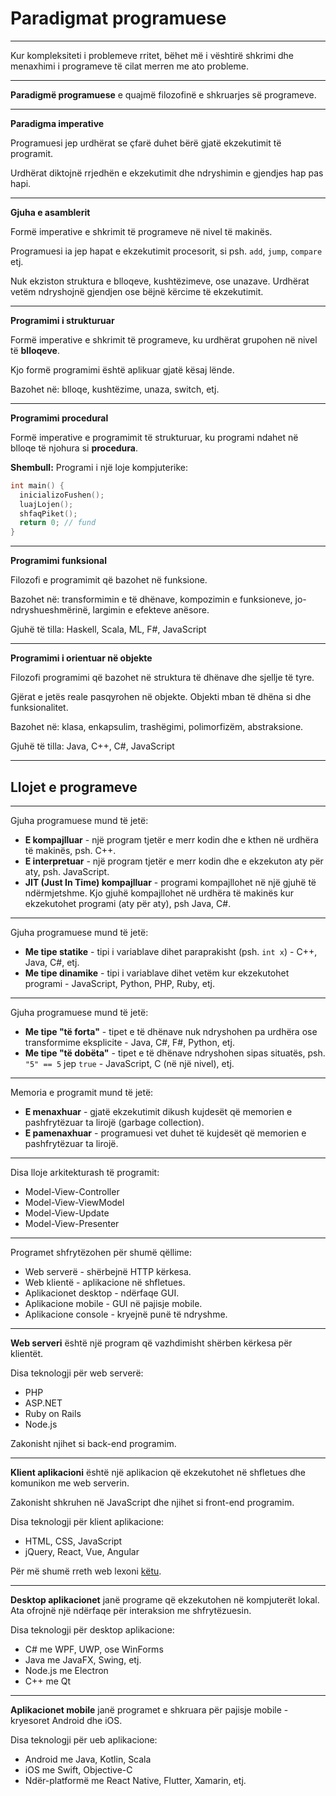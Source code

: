 # Paradigmat programuese

---

Kur kompleksiteti i problemeve rritet, bëhet më i vështirë shkrimi dhe menaxhimi i programeve të cilat merren me ato probleme.

---

**Paradigmë programuese** e quajmë filozofinë e shkruarjes së programeve.

---

**Paradigma imperative**

Programuesi jep urdhërat se çfarë duhet bërë gjatë ekzekutimit të programit.

Urdhërat diktojnë rrjedhën e ekzekutimit dhe ndryshimin e gjendjes hap pas hapi.

---

**Gjuha e asamblerit**

Formë imperative e shkrimit të programeve në nivel të makinës.

Programuesi ia jep hapat e ekzekutimit procesorit, si psh. `add`, `jump`, `compare` etj.

Nuk ekziston struktura e blloqeve, kushtëzimeve, ose unazave. Urdhërat vetëm ndryshojnë gjendjen ose bëjnë kërcime të ekzekutimit.

---

**Programimi i strukturuar**

Formë imperative e shkrimit të programeve, ku urdhërat grupohen në nivel të **blloqeve**.

Kjo formë programimi është aplikuar gjatë kësaj lënde.

Bazohet në: blloqe, kushtëzime, unaza, switch, etj.

---

**Programimi procedural**

Formë imperative e programimit të strukturuar, ku programi ndahet në blloqe të njohura si **procedura**.

**Shembull:** Programi i një loje kompjuterike:

```cpp
int main() {
  inicializoFushen();
  luajLojen();
  shfaqPiket();
  return 0; // fund
}
```

---

**Programimi funksional**

Filozofi e programimit që bazohet në funksione.

Bazohet në: transformimin e të dhënave, kompozimin e funksioneve, jo-ndryshueshmërinë, largimin e efekteve anësore.

Gjuhë të tilla: Haskell, Scala, ML, F#, JavaScript

---

**Programimi i orientuar në objekte**

Filozofi programimi që bazohet në struktura të dhënave dhe sjellje të tyre.

Gjërat e jetës reale pasqyrohen në objekte. Objekti mban të dhëna si dhe funksionalitet.

Bazohet në: klasa, enkapsulim, trashëgimi, polimorfizëm, abstraksione.

Gjuhë të tilla: Java, C++, C#, JavaScript

---

## Llojet e programeve

---

Gjuha programuese mund të jetë:

- **E kompajlluar** - një program tjetër e merr kodin dhe e kthen në urdhëra të makinës, psh. C++.
- **E interpretuar** - një program tjetër e merr kodin dhe e ekzekuton aty për aty, psh. JavaScript.
- **JIT (Just In Time) kompajlluar** - programi kompajllohet në një gjuhë të ndërmjetshme. Kjo gjuhë kompajllohet në urdhëra të makinës kur ekzekutohet programi (aty për aty), psh Java, C#.

---

Gjuha programuese mund të jetë:

- **Me tipe statike** - tipi i variablave dihet paraprakisht (psh. `int x`) - C++, Java, C#, etj.
- **Me tipe dinamike** - tipi i variablave dihet vetëm kur ekzekutohet programi - JavaScript, Python, PHP, Ruby, etj.

---

Gjuha programuese mund të jetë:

- **Me tipe "të forta"** - tipet e të dhënave nuk ndryshohen pa urdhëra ose transformime eksplicite - Java, C#, F#, Python, etj.
- **Me tipe "të dobëta"** - tipet e të dhënave ndryshohen sipas situatës, psh. `"5" == 5` jep `true` - JavaScript, C (në një nivel), etj.

---

Memoria e programit mund të jetë:

- **E menaxhuar** - gjatë ekzekutimit dikush kujdesët që memorien e pashfrytëzuar ta lirojë (garbage collection).
- **E pamenaxhuar** - programuesi vet duhet të kujdesët që memorien e pashfrytëzuar ta lirojë.

---

Disa lloje arkitekturash të programit:

- Model-View-Controller
- Model-View-ViewModel
- Model-View-Update
- Model-View-Presenter

---

Programet shfrytëzohen për shumë qëllime:

- Web serverë - shërbejnë HTTP kërkesa.
- Web klientë - aplikacione në shfletues.
- Aplikacionet desktop - ndërfaqe GUI.
- Aplikacione mobile - GUI në pajisje mobile.
- Aplikacione console - kryejnë punë të ndryshme.

---

**Web serveri** është një program që vazhdimisht shërben kërkesa për klientët.

Disa teknologji për web serverë:

- PHP
- ASP.NET
- Ruby on Rails
- Node.js

Zakonisht njihet si back-end programim.

---

**Klient aplikacioni** është një aplikacion që ekzekutohet në shfletues dhe komunikon me web serverin.

Zakonisht shkruhen në JavaScript dhe njihet si front-end programim.

Disa teknologji për klient aplikacione:

- HTML, CSS, JavaScript
- jQuery, React, Vue, Angular

Për më shumë rreth web lexoni [këtu](https://github.com/kamranahmedse/developer-roadmap).

---

**Desktop aplikacionet** janë programe që ekzekutohen në kompjuterët lokal. Ata ofrojnë një ndërfaqe për interaksion me shfrytëzuesin.

Disa teknologji për desktop aplikacione:

- C# me WPF, UWP, ose WinForms
- Java me JavaFX, Swing, etj.
- Node.js me Electron
- C++ me Qt

---

**Aplikacionet mobile** janë programet e shkruara për pajisje mobile - kryesoret Android dhe iOS.

Disa teknologji për ueb aplikacione:

- Android me Java, Kotlin, Scala
- iOS me Swift, Objective-C
- Ndër-platformë me React Native, Flutter, Xamarin, etj.